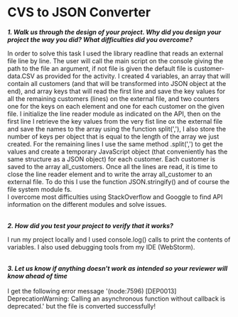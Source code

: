 <h1>CVS to JSON Converter</h1>

<i><b>1. Walk us through the design of your project. Why did you design your project the way you did? What difficulties did you overcome?</i></b><br>

In order to solve this task I used the library readline that reads an external file line by line. The user will call the main script on the console giving the path to the file an argument, if not file is given the default file is customer-data.CSV as provided for the activity. I created 4 variables, an array that will contain all customers (and that will be transformed into JSON object at the end), and array keys that will read the first line and save the key values for all the remaining customers (lines) on the external file, and two counters one for the keys on each element and one for each customer on the given file. I initialize the line reader module as indicated on the API, then on the first line I retrieve the key values from the very fist line ox the external file and save the names to the array using the function split(','), I also store the number of keys per object that is equal to the length of the array we just created. For the remaining lines I use the same method .split(',') to get the values and create a temporary JavaScript object (that conveniently has the same structure as a JSON object) for each customer. Each customer is saved to the array all_customers. Once all the lines are read, it is time to close the line reader element and to write the array all_customer to an external file. To do this I use the function JSON.stringify() and of course the file system module fs.<br> I overcome most difficulties using StackOverflow and Googgle to find API information on the different modules and solve issues. <br><br>

<i><b>2. How did you test your project to verify that it works?</i></b><br>

I run my project locally and I used console.log() calls to print the contents of variables. I also used debugging tools from my IDE (WebStorm).<br><br>

<i><b>3. Let us know if anything doesn't work as intended so your reviewer will know ahead of time</i></b><br><br>
I get the following error message '(node:7596) [DEP0013] DeprecationWarning: Calling an asynchronous function without callback is deprecated.' but the file is converted successfully!<br><br>

